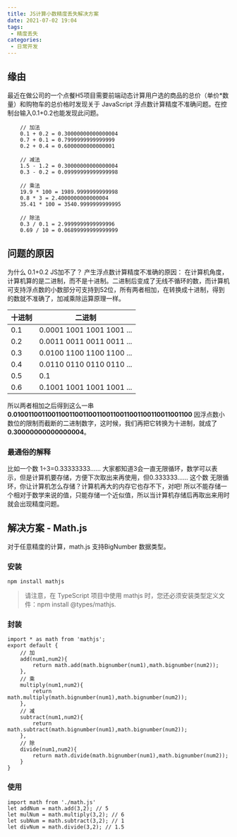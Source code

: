 ```yaml
---
title: JS计算小数精度丢失解决方案
date: 2021-07-02 19:04
tags: 
 - 精度丢失
categories:
 - 日常开发
---
```


## 缘由
最近在做公司的一个点餐H5项目需要前端动态计算用户选的商品的总价（单价*数量）和购物车的总价格时发现关于 JavaScript 浮点数计算精度不准确问题。在控制台输入0.1+0.2也能发现此问题。
```
    // 加法
    0.1 + 0.2 = 0.30000000000000004
    0.7 + 0.1 = 0.7999999999999999
    0.2 + 0.4 = 0.6000000000000001

    // 减法
    1.5 - 1.2 = 0.30000000000000004
    0.3 - 0.2 = 0.09999999999999998
    
    // 乘法
    19.9 * 100 = 1989.9999999999998
    0.8 * 3 = 2.4000000000000004
    35.41 * 100 = 3540.9999999999995

    // 除法
    0.3 / 0.1 = 2.9999999999999996
    0.69 / 10 = 0.06899999999999999
```
## 问题的原因
为什么 0.1+0.2 JS加不了？
产生浮点数计算精度不准确的原因： 在计算机角度，计算机算的是二进制，而不是十进制。二进制后变成了无线不循环的数，而计算机可支持浮点数的小数部分可支持到52位，所有两者相加，在转换成十进制，得到的数就不准确了，加减乘除运算原理一样。

|  十进制   | 二进制  |
|  ----  | ----  |
|  0.1  | 0.0001 1001 1001 1001 ...  | 
|  0.2  |  0.0011 0011 0011 0011 ...  |
|  0.3  |  0.0100 1100 1100 1100 ...  |
|  0.4  |  0.0110 0110 0110 0110 ...  |
|  0.5  |  0.1  |
|  0.6  |  0.1001 1001 1001 1001 ...  |

所以两者相加之后得到这么一串 **0.0100110011001100110011001100110011001100110011001100** 因浮点数小数位的限制而截断的二进制数字，这时候，我们再把它转换为十进制，就成了 **0.30000000000000004**。

### 最通俗的解释
比如一个数 1÷3=0.33333333...... 大家都知道3会一直无限循环，数学可以表示，但是计算机要存储，方便下次取出来再使用，但0.333333...... 这个数 无限循环，你让计算机怎么存储？计算机再大的内存它也存不下，对吧! 所以不能存储一个相对于数学来说的值，只能存储一个近似值，所以当计算机存储后再取出来用时就会出现精度问题。

## 解决方案 - Math.js
对于任意精度的计算，math.js 支持BigNumber 数据类型。
### 安装
```
npm install mathjs
```
>请注意，在 TypeScript 项目中使用 mathjs 时，您还必须安装类型定义文件：npm install @types/mathjs.
### 封装
```
import * as math from 'mathjs';
export default {
    // 加
	add(num1,num2){
		return math.add(math.bignumber(num1),math.bignumber(num2));
	},
	// 乘
	multiply(num1,num2){
		return math.multiply(math.bignumber(num1),math.bignumber(num2));
	},
	// 减
	subtract(num1,num2){
		return math.subtract(math.bignumber(num1),math.bignumber(num2));
	},
	// 除
	divide(num1,num2){
		return math.divide(math.bignumber(num1),math.bignumber(num2));
	}
}
```
### 使用
```
import math from './math.js'
let addNum = math.add(3,2); // 5
let mulNum = math.multiply(3,2); // 6
let subNum = math.subtract(3,2); // 1 
let divNum = math.divide(3,2); // 1.5
```